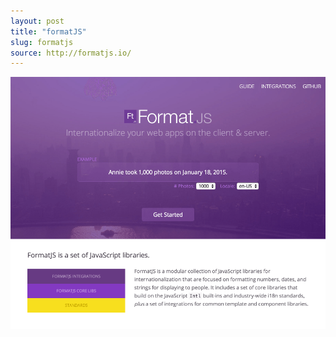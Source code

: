 ```yaml
---
layout: post
title: "formatJS"
slug: formatjs
source: http://formatjs.io/
---
```


<img src="/screenshots/formatjs.png">
